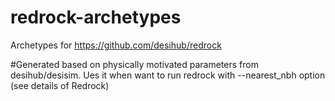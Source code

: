 # redrock-archetypes
Archetypes for https://github.com/desihub/redrock

#Generated based on physically motivated parameters from desihub/desisim. Ues it when want to run redrock with --nearest_nbh option (see details of Redrock)
